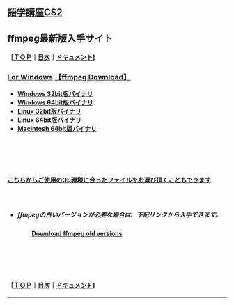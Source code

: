 ## [語学講座CS2](https://csreviser.github.io/CaptureStream2/) 
## ffmpeg最新版入手サイト　
#### ［[ＴＯＰ](./)**｜**[目次](./#目次)**｜**[ドキュメント](./#ドキュメント-1)]
### [For Windows](https://www.gyan.dev/ffmpeg/builds/)               [【ffmpeg Download】](https://www.ffmpeg.org/download.html)        　                
   * **[Windows 32bit版バイナリ](https://github.com/sudo-nautilus/FFmpeg-Builds-Win32/wiki/Latest)**        
   * **[Windows 64bit版バイナリ](https://github.com/BtbN/FFmpeg-Builds/wiki/Latest)**   
   * **[Linux 32bit版バイナリ](https://johnvansickle.com/ffmpeg/builds/ffmpeg-git-i686-static.tar.xz)**           
   * **[Linux 64bit版バイナリ](https://johnvansickle.com/ffmpeg/builds/ffmpeg-git-amd64-static.tar.xz)**              
   * **[Macintosh 64bit版バイナリ](https://evermeet.cx/ffmpeg/)**
#### 　　　　
#### 　　　　
#### [こちらからご使用のOS環境に合ったファイルをお選び頂くこともできます](https://ffbinaries.com/downloads)
#### 　　　　
* ##### ffmpegの古いバージョンが必要な場合は、下記リンクから入手できます。  
#### 　　　　[Download ffmpeg old versions](https://www.videohelp.com/software/ffmpeg/old-versions)          
#### 　　　　
#### 　　　　
#### ［[ＴＯＰ](./)**｜**[目次](./#目次)**｜**[ドキュメント](./#ドキュメント-1)]
*** 
 <link rel="shortcut icon" type="image/x-icon" href="https://avatars.githubusercontent.com/u/46049273?v=4">
 <meta name="twitter:image:src" content="https://avatars.githubusercontent.com/u/46049273?v=4">

